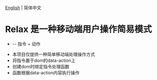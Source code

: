 [English](./README.md) | 简体中文

<h1>Relax 是一种移动端用户操作简易模式</h1>
<ul>
    <li>  -- 指令 + 动作</li>
</ul>

<ul>
    <li>本项目仅提供一种简单移动端处理操作方式</li>
    <li>将指令置于dom的data-action上</li>
    <li>创建dom时绑定指令处理函数</li>
    <li>函数根据data-action内容执行操作</li>
</ul>